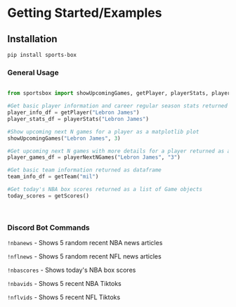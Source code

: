# Getting Started/Examples


## Installation

`pip install sports-box`

<h3> General Usage </h3>

```python

from sportsbox import showUpcomingGames, getPlayer, playerStats, playerNextNGames, getTeam, getScores, getNBANews, getNFLNews

#Get basic player information and career regular season stats returned as dataframes
player_info_df = getPlayer("Lebron James")
player_stats_df = playerStats("Lebron James")

#Show upcoming next N games for a player as a matplotlib plot
showUpcomingGames("Lebron James", 3)

#Get upcoming next N games with more details for a player returned as a dataframe
player_games_df = playerNextNGames("Lebron James", "3")

#Get basic team information returned as dataframe
team_info_df = getTeam("mil")

#Get today's NBA box scores returned as a list of Game objects
today_scores = getScores()

```

</br>

<h3> Discord Bot Commands </h3>

`!nbanews` - Shows 5 random recent NBA news articles

`!nflnews` - Shows 5 random recent NFL news articles

`!nbascores` - Shows today's NBA box scores

`!nbavids` - Shows 5 recent NBA Tiktoks

`!nflvids` - Shows 5 recent NFL Tiktoks